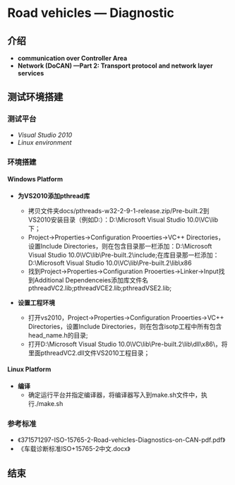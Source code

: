 # **Road vehicles — Diagnostic**

## **介绍**
- **communication over Controller Area**
- **Network (DoCAN) —Part 2: Transport protocol and network layer services**

## **测试环境搭建**
### 测试平台
- _Visual Studio 2010_
- _Linux environment_

### 环境搭建
#### Windows Platform
- **为VS2010添加pthread库**
	- 拷贝文件夹docs/pthreads-w32-2-9-1-release.zip/Pre-built.2到VS2010安装目录（例如D:）：D:\Microsoft Visual Studio 10.0\VC\lib下；
	- Project->Properties->Configuration Prooerties->VC++ Directories，设置Include Directories，则在包含目录那一栏添加：D:\Microsoft Visual Studio 10.0\VC\lib\Pre-built.2\include;在库目录那一栏添加：D:\Microsoft Visual Studio 10.0\VC\lib\Pre-built.2\lib\x86
	- 找到Project->Properties->Configuration Prooerties->Linker->Input找到Additional Dependenceies添加库文件名pthreadVC2.lib;pthreadVCE2.lib;pthreadVSE2.lib;

- **设置工程环境**
	- 打开vs2010，Project->Properties->Configuration Prooerties->VC++ Directories，设置Include Directories，则在包含isotp工程中所有包含head_name.h的目录;
	- 打开D:\Microsoft Visual Studio 10.0\VC\lib\Pre-built.2\lib\dll\x86\，将里面pthreadVC2.dll文件VS2010工程目录；

#### Linux Platform
- **编译**
	- 确定运行平台并指定编译器，将编译器写入到make.sh文件中，执行./make.sh

### 参考标准
- 《371571297-ISO-15765-2-Road-vehicles-Diagnostics-on-CAN-pdf.pdf》
- 《车载诊断标准ISO+15765-2中文.docx》

## 结束
